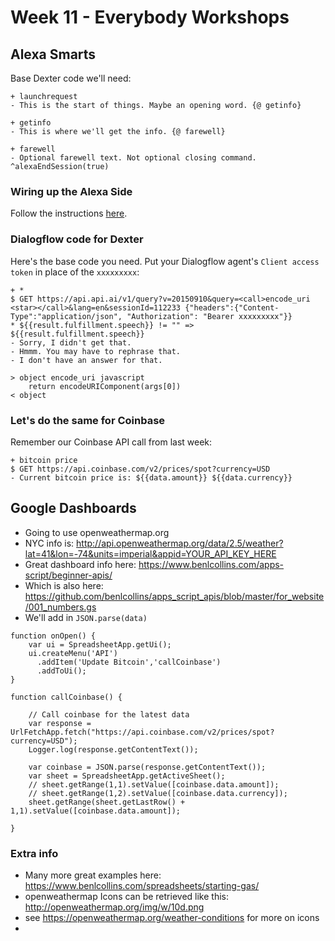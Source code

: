 # Week 11 - Everybody Workshops

## Alexa Smarts

Base Dexter code we'll need:

```
+ launchrequest
- This is the start of things. Maybe an opening word. {@ getinfo}

+ getinfo
- This is where we'll get the info. {@ farewell}

+ farewell
- Optional farewell text. Not optional closing command. ^alexaEndSession(true)
```

### Wiring up the Alexa Side

Follow the instructions [here](https://github.com/jkeefe/workshops/tree/master/module-alexa-fact-skill#wiring-up-alexa).

### Dialogflow code for Dexter

Here's the base code you need. Put your Dialogflow agent's `Client access token` in place of the `xxxxxxxxx`:

```
+ *
$ GET https://api.api.ai/v1/query?v=20150910&query=<call>encode_uri <star></call>&lang=en&sessionId=112233 {"headers":{"Content-Type":"application/json", "Authorization": "Bearer xxxxxxxxx"}}
* ${{result.fulfillment.speech}} != "" => ${{result.fulfillment.speech}} 
- Sorry, I didn't get that.
- Hmmm. You may have to rephrase that.
- I don't have an answer for that.

> object encode_uri javascript
    return encodeURIComponent(args[0])
< object
```

### Let's do the same for Coinbase

Remember our Coinbase API call from last week:

```
+ bitcoin price
$ GET https://api.coinbase.com/v2/prices/spot?currency=USD
- Current bitcoin price is: ${{data.amount}} ${{data.currency}}
```

## Google Dashboards

- Going to use openweathermap.org
- NYC info is: http://api.openweathermap.org/data/2.5/weather?lat=41&lon=-74&units=imperial&appid=YOUR_API_KEY_HERE
- Great dashboard info here: https://www.benlcollins.com/apps-script/beginner-apis/
- Which is also here: https://github.com/benlcollins/apps_script_apis/blob/master/for_website/001_numbers.gs
- We'll add in `JSON.parse(data)`


```
function onOpen() {
    var ui = SpreadsheetApp.getUi();
    ui.createMenu('API')
      .addItem('Update Bitcoin','callCoinbase')
      .addToUi();
}

function callCoinbase() {

    // Call coinbase for the latest data
    var response = UrlFetchApp.fetch("https://api.coinbase.com/v2/prices/spot?currency=USD");
    Logger.log(response.getContentText());

    var coinbase = JSON.parse(response.getContentText());
    var sheet = SpreadsheetApp.getActiveSheet();
    // sheet.getRange(1,1).setValue([coinbase.data.amount]);
    // sheet.getRange(1,2).setValue([coinbase.data.currency]);
    sheet.getRange(sheet.getLastRow() + 1,1).setValue([coinbase.data.amount]);

}
```


### Extra info

- Many more great examples here: https://www.benlcollins.com/spreadsheets/starting-gas/
- openweathermap Icons can be retrieved like this: http://openweathermap.org/img/w/10d.png
- see https://openweathermap.org/weather-conditions for more on icons
- 

